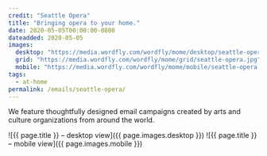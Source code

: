 ```yaml
---
credit: "Seattle Opera"
title: "Bringing opera to your home."
date: 2020-05-05T00:00:00-0800
dateadded: 2020-05-05
images:
  desktop: "https://media.wordfly.com/wordfly/mome/desktop/seattle-opera.jpg"
  grid: "https://media.wordfly.com/wordfly/mome/grid/seattle-opera.jpg"
  mobile: "https://media.wordfly.com/wordfly/mome/mobile/seattle-opera.jpg"
tags:
  - at-home
permalink: /emails/seattle-opera/
---
```

We feature thoughtfully designed email campaigns created by arts and culture organizations from around the world.

![{{ page.title }} – desktop view]({{ page.images.desktop }})
![{{ page.title }} – mobile view]({{ page.images.mobile }})
